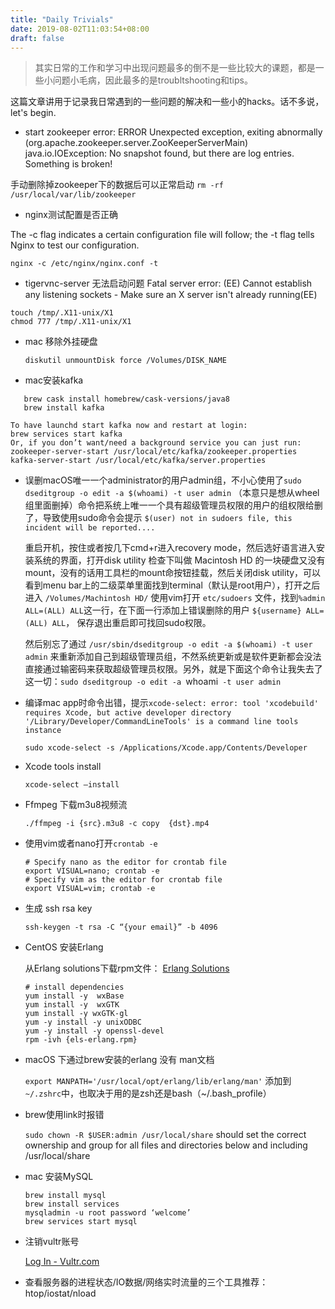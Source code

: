 ```yaml
---
title: "Daily Trivials"
date: 2019-08-02T11:03:54+08:00
draft: false
---
```


> 其实日常的工作和学习中出现问题最多的倒不是一些比较大的课题，都是一些小问题小毛病，因此最多的是troubltshooting和tips。

这篇文章讲用于记录我日常遇到的一些问题的解决和一些小的hacks。话不多说，let's begin.


- start zookeeper error: ERROR Unexpected exception, exiting abnormally (org.apache.zookeeper.server.ZooKeeperServerMain)
java.io.IOException: No snapshot found, but there are log entries. Something is broken!

手动删除掉zookeeper下的数据后可以正常启动 `rm -rf /usr/local/var/lib/zookeeper`

- nginx测试配置是否正确

The -c flag indicates a certain configuration file will follow; the -t flag tells Nginx to test our configuration. 

`nginx -c /etc/nginx/nginx.conf -t`


- tigervnc-server 无法启动问题
Fatal server error:
(EE) Cannot establish any listening sockets - Make sure an X server isn't already running(EE) 

<!--more-->

```
touch /tmp/.X11-unix/X1
chmod 777 /tmp/.X11-unix/X1
```


- mac 移除外挂硬盘

   `diskutil unmountDisk force /Volumes/DISK_NAME`

- mac安装kafka

```
   brew cask install homebrew/cask-versions/java8
   brew install kafka
```
	To have launchd start kafka now and restart at login:
	brew services start kafka
	Or, if you don’t want/need a background service you can just run:
	zookeeper-server-start /usr/local/etc/kafka/zookeeper.properties
	kafka-server-start /usr/local/etc/kafka/server.properties

- 误删macOS唯一一个administrator的用户admin组，不小心使用了`sudo dseditgroup -o edit -a $(whoami) -t user admin` （本意只是想从wheel组里面删掉）命令把系统上唯一一个具有超级管理员权限的用户的组权限给删了，导致使用sudo命令会提示 `$(user) not in sudoers file, this incident will be reported....`

   重启开机，按住或者按几下cmd+r进入recovery mode，然后选好语言进入安装系统的界面，打开disk utility 检查下叫做 Macintosh HD 的一块硬盘又没有mount，没有的话用工具栏的mount命按钮挂载，然后关闭disk utility，可以看到menu bar上的二级菜单里面找到terminal（默认是root用户），打开之后进入 `/Volumes/Machintosh HD/` 使用vim打开 `etc/sudoers` 文件，找到`%admin ALL=(ALL) ALL`这一行，在下面一行添加上错误删除的用户 `${username} ALL=(ALL) ALL`， 保存退出重启即可找回sudo权限。

   然后别忘了通过 `/usr/sbin/dseditgroup -o edit -a $(whoami) -t user admin` 来重新添加自己到超级管理员组，不然系统更新或是软件更新都会没法直接通过输密码来获取超级管理员权限。另外，就是下面这个命令让我失去了这一切：`sudo dseditgroup -o edit -a `whoami` -t user admin`

- 编译mac app时命令出错，提示`xcode-select: error: tool 'xcodebuild' requires Xcode, but active developer directory '/Library/Developer/CommandLineTools' is a command line tools instance`

   `sudo xcode-select -s /Applications/Xcode.app/Contents/Developer`

- Xcode tools install

   `xcode-select —install`

- Ffmpeg 下载m3u8视频流

   `./ffmpeg -i {src}.m3u8 -c copy  {dst}.mp4`

- 使用vim或者nano打开`crontab -e`

   ```
   # Specify nano as the editor for crontab file
   export VISUAL=nano; crontab -e
   # Specify vim as the editor for crontab file
   export VISUAL=vim; crontab -e
   ```

- 生成 ssh rsa key

   `ssh-keygen -t rsa -C “{your email}” -b 4096`

- CentOS 安装Erlang

   从Erlang solutions下载rpm文件： [Erlang Solutions](https://www.erlang-solutions.com/resources/download.html)

   ```
   # install dependencies
   yum install -y  wxBase
   yum install -y  wxGTK
   yum install -y wxGTK-gl
   yum -y install -y unixODBC
   yum -y install -y openssl-devel
   rpm -ivh {els-erlang.rpm}
   ```

- macOS 下通过brew安装的erlang 没有 man文档

   `export MANPATH='/usr/local/opt/erlang/lib/erlang/man'` 添加到`~/.zshrc`中，也取决于用的是zsh还是bash（~/.bash_profile）

- brew使用link时报错

   `sudo chown -R $USER:admin /usr/local/share` should set the correct ownership and group for all files and directories below and including /usr/local/share

- mac 安装MySQL

   ```
   brew install mysql
   brew install services
   mysqladmin -u root password ‘welcome’
   brew services start mysql 
   ```

- 注销vultr账号

    [Log In - Vultr.com](https://my.vultr.com/billing/cancel/)

- 查看服务器的进程状态/IO数据/网络实时流量的三个工具推荐：htop/iostat/nload

